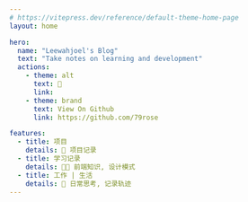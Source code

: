 ```yaml
---
# https://vitepress.dev/reference/default-theme-home-page
layout: home

hero:
  name: "Leewahjoel's Blog"
  text: "Take notes on learning and development" 
  actions:
    - theme: alt
      text: 🚀
      link: 
    - theme: brand
      text: View On Github
      link: https://github.com/79rose

features:
  - title: 项目
    details: 📝 项目记录
  - title: 学习记录
    details: 👨‍🚀 前端知识, 设计模式
  - title: 工作 | 生活
    details: 📖 日常思考, 记录轨迹
---
```


